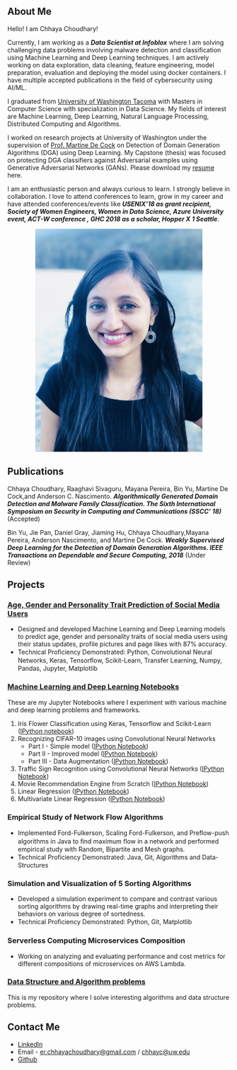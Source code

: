 ## About Me

Hello! I am Chhaya Choudhary!

Currently, I am working as a **_Data Scientist at Infoblox_** where I am solving challenging data problems involving malware detection and classification using Machine Learning and Deep Learning techniques. I am actively working on data exploration, data cleaning, feature engineering, model preparation, evaluation and deploying the model using docker containers. I have multiple accepted publications in the field of cybersecurity using AI/ML. 

I graduated from [University of Washington Tacoma](https://www.tacoma.uw.edu/) with Masters in Computer Science with specialization in Data Science. My fields of interest are Machine Learning, Deep Learning, Natural Language Processing, Distributed Computing and Algorithms. 

I worked on research projects at University of Washington under the supervision of [Prof. Martine De Cock](https://www.tacoma.uw.edu/institute-technology/martine-de-cock-phd) on Detection of Domain Generation Algorithms (DGA) using Deep Learning. My Capstone (thesis) was focused on protecting DGA classifiers against Adversarial examples using Generative Adversarial Networks (GANs). Please download my [resume](https://github.com/chhayac/chhayac.github.io/blob/master/Chhaya_Choudhary_GHCScholar_DS.pdf) here.



I am an enthusiastic person and always curious to learn. I strongly believe in collaboration. I love to attend conferences to learn, grow in my career and have attended conferences/events like **_USENIX’18 as grant recipient, Society of Women Engineers, Women in Data Science, Azure University event, ACT-W conference , GHC 2018 as a scholar, Hopper X 1 Seattle_**.

<p align="center">
<img src="https://raw.githubusercontent.com/chhayac/chhayac.github.io/master/profile_pic.jpeg" width="378px" height="504px">
</p>
														    
## Publications
Chhaya Choudhary, Raaghavi Sivaguru, Mayana Pereira, Bin Yu, Martine De Cock,and Anderson C.
Nascimento. **_Algorithmically Generated Domain Detection and Malware Family Classification.
The Sixth International Symposium on Security in Computing and Communications (SSCC’ 18)_** (Accepted)

Bin Yu, Jie Pan, Daniel Gray, Jiaming Hu, Chhaya Choudhary,Mayana Pereira, Anderson Nascimento, and
Martine De Cock. **_Weakly Supervised Deep Learning for the Detection of Domain Generation
Algorithms. IEEE Transactions on Dependable and Secure Computing, 2018_** (Under Review)

## Projects
### [Age, Gender and Personality Trait Prediction of Social Media Users](https://github.com/chhayac/Gender-Classification-Using-Images)                                
- Designed and developed Machine Learning and Deep Learning models to predict age, gender and personality traits of social media users using their status updates, profile pictures and page likes with 87% accuracy. 
- Technical Proﬁciency Demonstrated: Python, Convolutional Neural Networks, Keras, Tensorﬂow, Scikit-Learn, Transfer Learning, Numpy, Pandas, Jupyter, Matplotlib 

### [Machine Learning and Deep Learning Notebooks](https://github.com/chhayac/Machine-Learning-Notebooks)
These are my Jupyter Notebooks where I experiment with various machine and deep learning problems and frameworks.
1. Iris Flower Classification using Keras, Tensorflow and Scikit-Learn ([IPython notebook](https://github.com/chhayac/Machine-Learning-Notebooks/blob/master/Iris_flower_classification.ipynb))
2. Recognizing CIFAR-10 images using Convolutional Neural Networks
	- Part I   - Simple model ([IPython Notebook](https://github.com/chhayac/Machine-Learning-Notebooks/blob/master/Recognizing-CIFAR-10-images-Simple-Model.ipynb))
	- Part II  - Improved model ([IPython Notebook](https://github.com/chhayac/Machine-Learning-Notebooks/blob/master/Recognizing-CIFAR-10-images-Improved-Model.ipynb))
	- Part III - Data Augmentation ([IPython Notebook](https://github.com/chhayac/Machine-Learning-Notebooks/blob/master/Recognizing-CIFAR-10-images-Improved-Model-Data-Augmentation.ipynb))
3. Traffic Sign Recognition using Convolutional Neural Networks ([IPython Notebook](https://github.com/chhayac/Machine-Learning-Notebooks/blob/master/Traffic-Sign-Recognition.ipynb))
4. Movie Recommendation Engine from Scratch ([IPython Notebook](https://github.com/chhayac/Machine-Learning-Notebooks/blob/master/Movie_Recommendation_Engine.ipynb))
5. Linear Regression ([IPython Notebook](https://github.com/chhayac/Machine-Learning-Notebooks/blob/master/Linear_Regression.ipynb))
6. Multivariate Linear Regression ([IPython Notebook](https://github.com/chhayac/Machine-Learning-Notebooks/blob/master/Multivariate_Linear_Regression.ipynb))

### Empirical Study of Network Flow Algorithms                                                      
- Implemented Ford-Fulkerson, Scaling Ford-Fulkerson, and Preﬂow-push algorithms in Java to ﬁnd maximum ﬂow in a network and performed empirical study with Random, Bipartite and Mesh graphs.
- Technical Proﬁciency Demonstrated: Java, Git, Algorithms and Data-Structures 

### Simulation and Visualization of 5 Sorting Algorithms                                            
- Developed a simulation experiment to compare and contrast various sorting algorithms by drawing real-time graphs and interpreting their behaviors on various degree of sortedness. 
- Technical Proﬁciency Demonstrated: Python, Git, Matplotlib

### Serverless Computing Microservices Composition
- Working on analyzing and evaluating performance and cost metrics for different compositions of microservices on AWS Lambda.

### [Data Structure and Algorithm problems](https://github.com/chhayac/algo_and_data_structures)
This is my repository where I solve interesting algorithms and data structure problems.

## Contact Me
- [LinkedIn](https://www.linkedin.com/in/chhayachoudhary/)
- Email - er.chhayachoudhary@gmail.com / chhayc@uw.edu
- [Github](https://github.com/chhayac)


